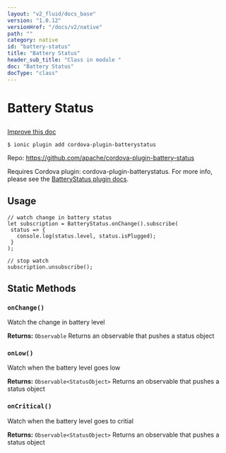 ```yaml
---
layout: "v2_fluid/docs_base"
version: "1.0.12"
versionHref: "/docs/v2/native"
path: ""
category: native
id: "battery-status"
title: "Battery Status"
header_sub_title: "Class in module "
doc: "Battery Status"
docType: "class"
---
```









<h1 class="api-title">


Battery Status






</h1>

<a class="improve-v2-docs" href='http://github.com/driftyco/ionic-native/edit/master/src/plugins/batterystatus.ts#L1'>
Improve this doc
</a>





<!-- decorators -->

<pre><code>$ ionic plugin add cordova-plugin-batterystatus</code></pre>
<p>Repo:
<a href="https://github.com/apache/cordova-plugin-battery-status">
https://github.com/apache/cordova-plugin-battery-status
</a>
</p>

<!-- description -->

<p>Requires Cordova plugin: cordova-plugin-batterystatus. For more info, please see the <a href="https://github.com/apache/cordova-plugin-battery-status">BatteryStatus plugin docs</a>.</p>

<!-- @usage tag -->

<h2>Usage</h2>

<pre><code class="lang-js">// watch change in battery status
let subscription = BatteryStatus.onChange().subscribe(
 status =&gt; {
   console.log(status.level, status.isPlugged);
 }
);

// stop watch
subscription.unsubscribe();
</code></pre>




<!-- @property tags -->
<h2>Static Methods</h2>
<div id="onChange"></div>
<h3><code>onChange()</code>
  
</h3>

Watch the change in battery level






<div class="return-value" markdown="1">
<i class="icon ion-arrow-return-left"></i>
<b>Returns:</b> 
  <code>Observable</code> Returns an observable that pushes a status object
</div>



<div id="onLow"></div>
<h3><code>onLow()</code>
  
</h3>

Watch when the battery level goes low






<div class="return-value" markdown="1">
<i class="icon ion-arrow-return-left"></i>
<b>Returns:</b> 
  <code>Observable&lt;StatusObject&gt;</code> Returns an observable that pushes a status object
</div>



<div id="onCritical"></div>
<h3><code>onCritical()</code>
  
</h3>

Watch when the battery level goes to critial






<div class="return-value" markdown="1">
<i class="icon ion-arrow-return-left"></i>
<b>Returns:</b> 
  <code>Observable&lt;StatusObject&gt;</code> Returns an observable that pushes a status object
</div>




<!-- methods on the class --><!-- related link --><!-- end content block -->


<!-- end body block -->

